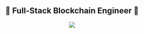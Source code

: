 <h2 align="center">👋  Full-Stack Blockchain Engineer 👋</h2>
<p align="center">
  <a href="https://github.com/0xWWW">
    <img src="https://github-profile-trophy.vercel.app/?username=0xWWW&row=1&column=7&no-bg=true&theme=monokai"/>
  </a>
</p>
